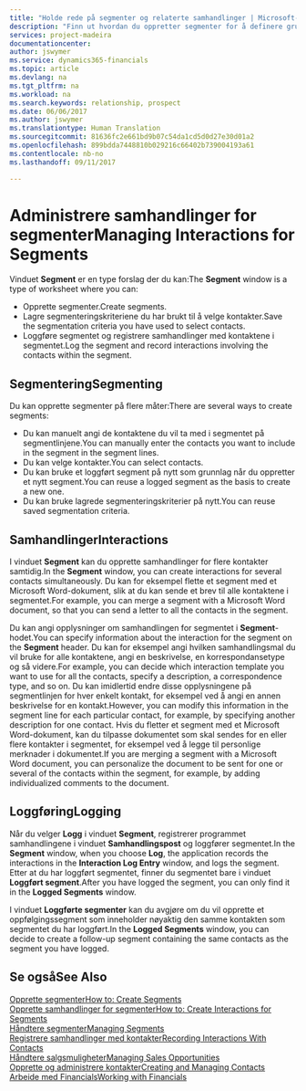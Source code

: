 ```yaml
---
title: "Holde rede på segmenter og relaterte samhandlinger | Microsoft-dokumentasjon"
description: "Finn ut hvordan du oppretter segmenter for å definere grupper med kontakter og angi samhandlinger for segmenter."
services: project-madeira
documentationcenter: 
author: jswymer
ms.service: dynamics365-financials
ms.topic: article
ms.devlang: na
ms.tgt_pltfrm: na
ms.workload: na
ms.search.keywords: relationship, prospect
ms.date: 06/06/2017
ms.author: jswymer
ms.translationtype: Human Translation
ms.sourcegitcommit: 81636fc2e661bd9b07c54da1cd5d0d27e30d01a2
ms.openlocfilehash: 899bdda7448810b029216c66402b739004193a61
ms.contentlocale: nb-no
ms.lasthandoff: 09/11/2017

---
```

# <a name="managing-interactions-for-segments"></a><span data-ttu-id="7445d-103">Administrere samhandlinger for segmenter</span><span class="sxs-lookup"><span data-stu-id="7445d-103">Managing Interactions for Segments</span></span>
<span data-ttu-id="7445d-104">Vinduet **Segment** er en type forslag der du kan:</span><span class="sxs-lookup"><span data-stu-id="7445d-104">The **Segment** window is a type of worksheet where you can:</span></span>

* <span data-ttu-id="7445d-105">Opprette segmenter.</span><span class="sxs-lookup"><span data-stu-id="7445d-105">Create segments.</span></span>
* <span data-ttu-id="7445d-106">Lagre segmenteringskriteriene du har brukt til å velge kontakter.</span><span class="sxs-lookup"><span data-stu-id="7445d-106">Save the segmentation criteria you have used to select contacts.</span></span>
* <span data-ttu-id="7445d-107">Loggføre segmentet og registrere samhandlinger med kontaktene i segmentet.</span><span class="sxs-lookup"><span data-stu-id="7445d-107">Log the segment and record interactions involving the contacts within the segment.</span></span>

## <a name="segmenting"></a><span data-ttu-id="7445d-108">Segmentering</span><span class="sxs-lookup"><span data-stu-id="7445d-108">Segmenting</span></span>
<span data-ttu-id="7445d-109">Du kan opprette segmenter på flere måter:</span><span class="sxs-lookup"><span data-stu-id="7445d-109">There are several ways to create segments:</span></span>

* <span data-ttu-id="7445d-110">Du kan manuelt angi de kontaktene du vil ta med i segmentet på segmentlinjene.</span><span class="sxs-lookup"><span data-stu-id="7445d-110">You can manually enter the contacts you want to include in the segment in the segment lines.</span></span>
* <span data-ttu-id="7445d-111">Du kan velge kontakter.</span><span class="sxs-lookup"><span data-stu-id="7445d-111">You can select contacts.</span></span>
* <span data-ttu-id="7445d-112">Du kan bruke et loggført segment på nytt som grunnlag når du oppretter et nytt segment.</span><span class="sxs-lookup"><span data-stu-id="7445d-112">You can reuse a logged segment as the basis to create a new one.</span></span>
* <span data-ttu-id="7445d-113">Du kan bruke lagrede segmenteringskriterier på nytt.</span><span class="sxs-lookup"><span data-stu-id="7445d-113">You can reuse saved segmentation criteria.</span></span>

## <a name="interactions"></a><span data-ttu-id="7445d-114">Samhandlinger</span><span class="sxs-lookup"><span data-stu-id="7445d-114">Interactions</span></span>
<span data-ttu-id="7445d-115">I vinduet **Segment** kan du opprette samhandlinger for flere kontakter samtidig.</span><span class="sxs-lookup"><span data-stu-id="7445d-115">In the **Segment** window, you can create interactions for several contacts simultaneously.</span></span> <span data-ttu-id="7445d-116">Du kan for eksempel flette et segment med et Microsoft Word-dokument, slik at du kan sende et brev til alle kontaktene i segmentet.</span><span class="sxs-lookup"><span data-stu-id="7445d-116">For example, you can merge a segment with a Microsoft Word document, so that you can send a letter to all the contacts in the segment.</span></span>

<span data-ttu-id="7445d-117">Du kan angi opplysninger om samhandlingen for segmentet i **Segment**-hodet.</span><span class="sxs-lookup"><span data-stu-id="7445d-117">You can specify information about the interaction for the segment on the **Segment** header.</span></span> <span data-ttu-id="7445d-118">Du kan for eksempel angi hvilken samhandlingsmal du vil bruke for alle kontaktene, angi en beskrivelse, en korrespondansetype og så videre.</span><span class="sxs-lookup"><span data-stu-id="7445d-118">For example, you can decide which interaction template you want to use for all the contacts, specify a description, a correspondence type, and so on.</span></span> <span data-ttu-id="7445d-119">Du kan imidlertid endre disse opplysningene på segmentlinjen for hver enkelt kontakt, for eksempel ved å angi en annen beskrivelse for en kontakt.</span><span class="sxs-lookup"><span data-stu-id="7445d-119">However, you can modify this information in the segment line for each particular contact, for example, by specifying another description for one contact.</span></span> <span data-ttu-id="7445d-120">Hvis du fletter et segment med et Microsoft Word-dokument, kan du tilpasse dokumentet som skal sendes for en eller flere kontakter i segmentet, for eksempel ved å legge til personlige merknader i dokumentet.</span><span class="sxs-lookup"><span data-stu-id="7445d-120">If you are merging a segment with a Microsoft Word document, you can personalize the document to be sent for one or several of the contacts within the segment, for example, by adding individualized comments to the document.</span></span>

## <a name="logging"></a><span data-ttu-id="7445d-121">Loggføring</span><span class="sxs-lookup"><span data-stu-id="7445d-121">Logging</span></span>
<span data-ttu-id="7445d-122">Når du velger **Logg** i vinduet **Segment**, registrerer programmet samhandlingene i vinduet **Samhandlingspost** og loggfører segmentet.</span><span class="sxs-lookup"><span data-stu-id="7445d-122">In the **Segment** window, when you choose **Log**, the application records the interactions in the **Interaction Log Entry** window, and logs the segment.</span></span> <span data-ttu-id="7445d-123">Etter at du har loggført segmentet, finner du segmentet bare i vinduet **Loggført segment**.</span><span class="sxs-lookup"><span data-stu-id="7445d-123">After you have logged the segment, you can only find it in the **Logged Segments** window.</span></span>

<span data-ttu-id="7445d-124">I vinduet **Loggførte segmenter** kan du avgjøre om du vil opprette et oppfølgingssegment som inneholder nøyaktig den samme kontakten som segmentet du har loggført.</span><span class="sxs-lookup"><span data-stu-id="7445d-124">In the **Logged Segments** window, you can decide to create a follow-up segment containing the same contacts as the segment you have logged.</span></span>

## <a name="see-also"></a><span data-ttu-id="7445d-125">Se også</span><span class="sxs-lookup"><span data-stu-id="7445d-125">See Also</span></span>
[<span data-ttu-id="7445d-126">Opprette segmenter</span><span class="sxs-lookup"><span data-stu-id="7445d-126">How to: Create Segments</span></span>](marketing-how-create-segment.md)  
[<span data-ttu-id="7445d-127">Opprette samhandlinger for segmenter</span><span class="sxs-lookup"><span data-stu-id="7445d-127">How to: Create Interactions for Segments</span></span>](marketing-how-create-interactions.md)  
[<span data-ttu-id="7445d-128">Håndtere segmenter</span><span class="sxs-lookup"><span data-stu-id="7445d-128">Managing Segments</span></span>](marketing-segments.md)  
[<span data-ttu-id="7445d-129">Registrere samhandlinger med kontakter</span><span class="sxs-lookup"><span data-stu-id="7445d-129">Recording Interactions With Contacts</span></span>](marketing-interactions.md)  
[<span data-ttu-id="7445d-130">Håndtere salgsmuligheter</span><span class="sxs-lookup"><span data-stu-id="7445d-130">Managing Sales Opportunities</span></span>](marketing-manage-sales-opportunities.md)  
[<span data-ttu-id="7445d-131">Opprette og administrere kontakter</span><span class="sxs-lookup"><span data-stu-id="7445d-131">Creating and Managing Contacts</span></span>](marketing-contacts.md)  
[<span data-ttu-id="7445d-132">Arbeide med Financials</span><span class="sxs-lookup"><span data-stu-id="7445d-132">Working with Financials</span></span>](ui-work-product.md)

